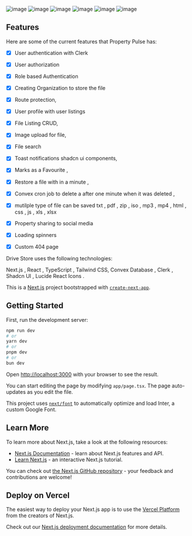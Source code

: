 

![image](https://github.com/user-attachments/assets/876e87f4-c52d-4c09-a082-10b65ab7cf7b)
![image](https://github.com/user-attachments/assets/f5c6b1b6-d577-413e-ab99-62f49a32650b)
![image](https://github.com/user-attachments/assets/d96de0d5-f65e-472c-ba78-3100e579ba7d)
![image](https://github.com/user-attachments/assets/99d037f5-d14f-4ff6-b104-9fd7a301d240)
![image](https://github.com/user-attachments/assets/28eb4aca-c9aa-4e6f-add0-29a98cebdbda)
![image](https://github.com/user-attachments/assets/3185e8a3-d856-46b5-91da-850a443c799a)


## Features

Here are some of the current features that Property Pulse has:

- [x] User authentication with Clerk
- [x] User authorization
- [x] Role based Authentication
- [x] Creating Organization to store the file
- [x] Route protection,
- [x] User profile with user listings
- [x] File  Listing CRUD,
- [x] Image upload  for file,
- [x] File search
- [x] Toast notifications shadcn ui components,
- [x] Marks as a Favourite ,
- [x] Restore a file with in a minute ,
- [x] Convex cron job to delete a after one minute when it was deleted ,
- [x] mutilple type of file can be saved txt , pdf , zip , iso , mp3  , mp4 , html ,  css , js , xls , xlsx 
- [x] Property sharing to social media
- [x] Loading spinners
- [x] Custom 404 page






Drive Store uses the following technologies:

Next.js , 
React , 
TypeScript , 
Tailwind CSS, 
Convex Database , 
Clerk , 
Shadcn UI ,
Lucide React Icons .

























This is a [Next.js](https://nextjs.org/) project bootstrapped with [`create-next-app`](https://github.com/vercel/next.js/tree/canary/packages/create-next-app).

## Getting Started

First, run the development server:

```bash
npm run dev
# or
yarn dev
# or
pnpm dev
# or
bun dev
```

Open [http://localhost:3000](http://localhost:3000) with your browser to see the result.

You can start editing the page by modifying `app/page.tsx`. The page auto-updates as you edit the file.

This project uses [`next/font`](https://nextjs.org/docs/basic-features/font-optimization) to automatically optimize and load Inter, a custom Google Font.

## Learn More

To learn more about Next.js, take a look at the following resources:

- [Next.js Documentation](https://nextjs.org/docs) - learn about Next.js features and API.
- [Learn Next.js](https://nextjs.org/learn) - an interactive Next.js tutorial.

You can check out [the Next.js GitHub repository](https://github.com/vercel/next.js/) - your feedback and contributions are welcome!

## Deploy on Vercel

The easiest way to deploy your Next.js app is to use the [Vercel Platform](https://vercel.com/new?utm_medium=default-template&filter=next.js&utm_source=create-next-app&utm_campaign=create-next-app-readme) from the creators of Next.js.

Check out our [Next.js deployment documentation](https://nextjs.org/docs/deployment) for more details.

